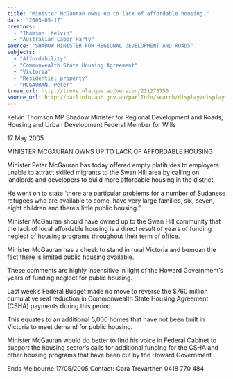```yaml
---
title: "Minister McGauran owns up to lack of affordable housing."
date: "2005-05-17"
creators:
  - "Thomson, Kelvin"
  - "Australian Labor Party"
source: "SHADOW MINISTER FOR REGIONAL DEVELOPMENT AND ROADS"
subjects:
  - "Affordability"
  - "Commonwealth State Housing Agreement"
  - "Victoria"
  - "Residential property"
  - "MCGAURAN, Peter"
trove_url: http://trove.nla.gov.au/version/211278750
source_url: http://parlinfo.aph.gov.au/parlInfo/search/display/display.w3p;query=Id%3A%22media/pressrel/Z92G6%22
---
```


 Kelvin Thomson MP  Shadow Minister for Regional Development and Roads;  Housing and Urban Development  Federal Member for Wills   

 17 May 2005 

 MINISTER MCGAURAN OWNS UP TO LACK OF AFFORDABLE  HOUSING   

 

 Minister Peter McGauran has today offered empty platitudes to employers unable  to attract skilled migrants to the Swan Hill area by calling on landlords and  developers to build more affordable housing in the district. 

 

 He went on to state ‘there are particular problems for a number of Sudanese  refugees who are available to come, have very large families, six, seven, eight  children and there’s little public housing.”   

 Minister McGauran should have owned up to the Swan Hill community that the  lack of local affordable housing is a direct result of years of funding neglect of  housing programs throughout their term of office.   

 Minister McGauran has a cheek to stand in rural Victoria and bemoan the fact  there is limited public housing available.   

 These comments are highly insensitive in light of the Howard Government’s  years of funding neglect for public housing.   

 Last week’s Federal Budget made no move to reverse the $760 million  cumulative real reduction in Commonwealth State Housing Agreement (CSHA)  payments during this period.   

 This equates to an additional 5,000 homes that have not been built in Victoria to  meet demand for public housing.   

 Minister McGauran would do better to find his voice in Federal Cabinet to support  the housing sector’s calls for additional funding for the CSHA and other housing  programs that have been cut by the Howard Government.   

 

 Ends Melbourne   17/05/2005  Contact: Cora Trevarthen 0418 770 484   

 

